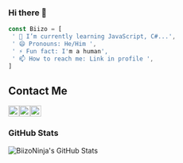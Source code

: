 ### Hi there 👋

```js
const Biizo = [
 ' 🌱 I’m currently learning JavaScript, C#...',
 ' 😄 Pronouns: He/Him ',
 ' ⚡ Fun fact: I'm a human',
 ' 📫 How to reach me: Link in profile ',
]
```


## Contact Me

<a rel="noreferrer noopener" href="https://discord.gg/QvUZMUj"><img alt="BiizoNinja | Discord" width="22px" src="https://cdn.jsdelivr.net/npm/simple-icons@v3/icons/discord.svg"></a><a rel="noreferrer noopener" href="https://twitter.com/BiizoNinja"><img alt="BiizoNinja | Twitter" width="22px" src="https://cdn.jsdelivr.net/npm/simple-icons@v3/icons/twitter.svg"></a><a rel="noreferrer noopener" href="https://instagram.com/BiizoNinja"><img alt="BiizoNinja | Instagram" width="22px" src="https://cdn.jsdelivr.net/npm/simple-icons@v3/icons/instagram.svg"></a>

### GitHub Stats

<img align="left" alt="BiizoNinja's GitHub Stats" src="https://github-readme-stats.vercel.app/api?username=BiizoNinja&show_icons=true&theme=dark&hide_border=true" />

